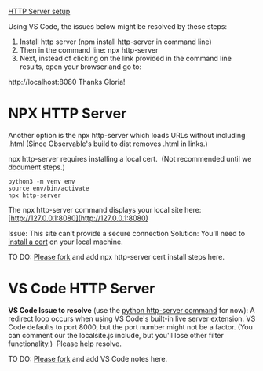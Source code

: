 [HTTP Server setup](../steps/)


Using VS Code, the issues below might be resolved by these steps:

1. Install http server (npm install http-server in command line)
2. Then in the command line: npx http-server
3. Next, instead of clicking on the link provided in the command line results, open your browser and go to: 

http://localhost:8080
Thanks Gloria!


# NPX HTTP Server

Another option is the npx http-server which loads URLs without including .html
(Since Observable's build to dist removes .html in links.)

npx http-server requires installing a local cert.&nbsp; (Not recommended until we document steps.)

	python3 -m venv env
	source env/bin/activate
	npx http-server

The npx http-server command displays your local site here:
[http://127.0.0.1:8080](http://127.0.0.1:8080)

Issue: This site can’t provide a secure connection
Solution: You'll need to [install a cert](https://stackoverflow.com/questions/35127383/npm-http-server-with-ssl) on your local machine.

TO DO: [Please fork](https://github.com/modelearth/localsite/) and add npx http-server cert install steps here.


# VS Code HTTP Server

**VS Code Issue to resolve** (use the [python http-server command](../steps/) for now): 
A redirect loop occurs when using VS Code's built-in live server extension. VS Code defaults to port 8000, but the port number might not be a factor. (You can comment our the localsite.js include, but you'll lose other filter functionality.)  &nbsp;Please help resolve.

TO DO: [Please fork](https://github.com/modelearth/localsite/) and add VS Code notes here.


